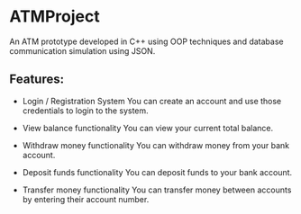 # ATMProject

An ATM prototype developed in C++ using OOP techniques and database communication simulation using JSON.

## Features:

* Login / Registration System
You can create an account and use those credentials to login to the system.

* View balance functionality
You can view your current total balance.

* Withdraw money functionality
You can withdraw money from your bank account.

* Deposit funds functionality
You can deposit funds to your bank account.

* Transfer money functionality
You can transfer money between accounts by entering their account number.
